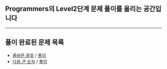 ## Programmers의 Level2단계 문제 풀이를 올리는 공간입니다

* * *
## 풀이 완료된 문제 목록
* [올바른 괄호](https://programmers.co.kr/learn/courses/30/lessons/12909) / [풀이](./P12909.java)
* [다음 큰 숫자](https://programmers.co.kr/learn/courses/30/lessons/12911) / [풀이](./P12911.java)